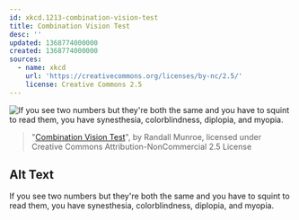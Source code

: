 ```yaml
---
id: xkcd.1213-combination-vision-test
title: Combination Vision Test
desc: ''
updated: 1368774000000
created: 1368774000000
sources:
  - name: xkcd
    url: 'https://creativecommons.org/licenses/by-nc/2.5/'
    license: Creative Commons 2.5
---
```

![If you see two numbers but they're both the same and you have to squint to read them, you have synesthesia, colorblindness, diplopia, and myopia.](https://imgs.xkcd.com/comics/combination_vision_test.png)
> "[Combination Vision Test](https://xkcd.com/1213/)", by Randall Munroe, licensed under Creative Commons Attribution-NonCommercial 2.5 License

## Alt Text
If you see two numbers but they're both the same and you have to squint to read them, you have synesthesia, colorblindness, diplopia, and myopia.
